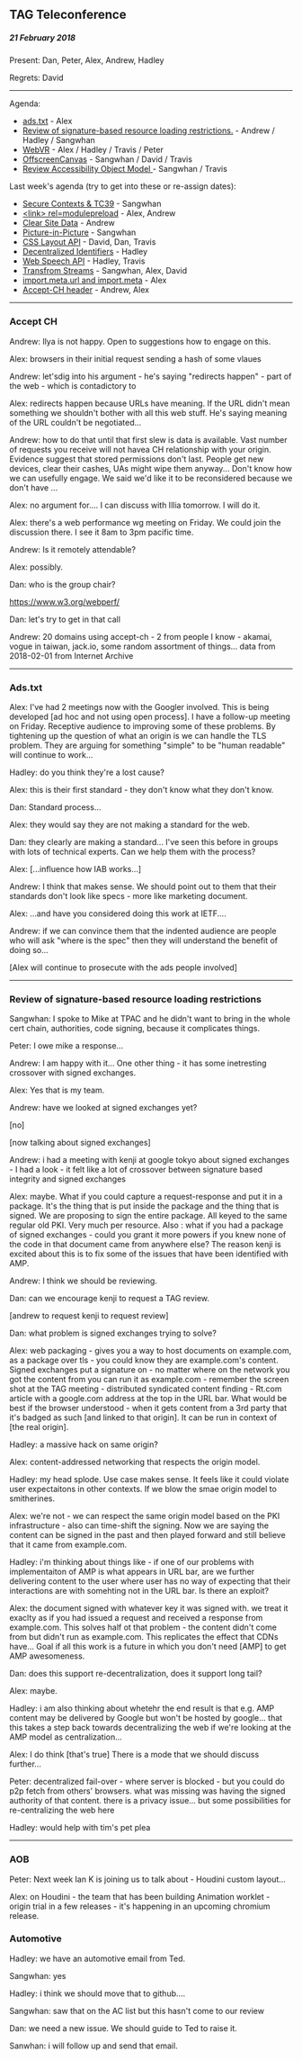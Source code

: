 ﻿## TAG Teleconference
##### 21 February 2018

Present: Dan, Peter, Alex, Andrew, Hadley

Regrets: David

---

Agenda:

* [ads.txt](https://github.com/w3ctag/design-reviews/issues/201) - Alex
* [Review of signature-based resource loading restrictions.](https://github.com/w3ctag/design-reviews/issues/186) - Andrew / Hadley / Sangwhan
* [WebVR](https://github.com/w3ctag/design-reviews/issues/185) - Alex / Hadley / Travis / Peter
* [OffscreenCanvas](https://github.com/w3ctag/design-reviews/issues/141) - Sangwhan / David / Travis
* [Review Accessibility Object Model ](https://github.com/w3ctag/design-reviews/issues/141) - Sangwhan / Travis

Last week's agenda (try to get into these or re-assign dates):

* [Secure Contexts & TC39](https://github.com/w3ctag/design-principles/pull/75) - Sangwhan
* [&lt;link&gt; rel=modulepreload](https://github.com/w3ctag/design-reviews/issues/213) - Alex, Andrew
* [Clear Site Data](https://github.com/w3ctag/design-reviews/issues/213) - Andrew
* [Picture-in-Picture](https://github.com/w3ctag/design-reviews/issues/226) - Sangwhan
* [CSS Layout API](https://github.com/w3ctag/design-reviews/issues/224) - David, Dan, Travis
* [Decentralized Identifiers](https://github.com/w3ctag/design-reviews/issues/216) - Hadley
* [Web Speech API](https://github.com/w3ctag/design-reviews/issues/214) - Hadley, Travis
* [Transfrom Streams](https://github.com/w3ctag/design-reviews/issues/211) - Sangwhan, Alex, David
* [import.meta.url and import.meta](https://github.com/w3ctag/design-reviews/issues/208) - Alex
* [Accept-CH header](https://github.com/w3ctag/design-reviews/issues/206) - Andrew, Alex

---

### Accept CH

Andrew: Ilya is not happy. Open to suggestions how to engage on this.

Alex: browsers in their initial request sending a hash of some vlaues

Andrew: let'sdig into his argument - he's saying "redirects happen" - part of the web - which is contadictory to

Alex: redirects happen because URLs have meaning. If the URL didn't mean something we shouldn't bother with all this web stuff. He's saying meaning of the URL couldn't be negotiated... 

Andrew: how to do that until that first slew is data is available. Vast number of requests you receive will not havea CH relationship with your origin. Evidence suggest that stored permissions don't last. People get new devices, clear their cashes, UAs might wipe them anyway... Don't know how we can usefully engage.  We said we'd like it to be reconsidered because we don't have ...

Alex: no argument for....   I can discuss with Illia tomorrow. I will do it.

Alex: there's a web performance wg meeting on Friday.  We could join the discussion there.  I see it 8am to 3pm pacific time.  

Andrew: Is it remotely attendable?

Alex: possibly.

Dan: who is the group chair?

https://www.w3.org/webperf/

Dan: let's try to get in that call

Andrew: 20 domains using accept-ch  - 2 from people I know - akamai, vogue in taiwan, jack.io, some random assortment of things... data from 2018-02-01 from Internet Archive

---

### Ads.txt

Alex: I've had 2 meetings now with the Googler involved.  This is being developed [ad hoc and not using open process].  I have a follow-up meeting on Friday.  Receptive audience to improving some of these problems.  By tightening up the question of what an origin is we can handle the TLS problem.  They are arguing for something "simple" to be "human readable" will continue to work...

Hadley: do you think they're a lost cause?

Alex: this is their first standard - they don't know what they don't know.

Dan: Standard process...

Alex: they would say they are not making a standard for the web.

Dan: they clearly are making a standard... I've seen this before in groups with lots of technical experts.   Can we help them with the process?

Alex: [...influence how IAB works...]

Andrew: I think that makes sense.  We should point out to them that their standards don't look like specs - more like marketing document.

Alex: ...and have you considered doing this work at IETF....  

Andrew: if we can convince them that the indented audience are people who will ask "where is the spec" then they will understand the benefit of doing so...

[Alex will continue to prosecute with the ads people involved]

---

### Review of signature-based resource loading restrictions

Sangwhan: I spoke to Mike at TPAC and he didn't want to bring in the whole cert chain, authorities, code signing, because it complicates things.

Peter: I owe mike a response...

Andrew: I am happy with it... One other thing - it has some inetresting crossover with signed exchanges.

Alex: Yes that is my team.

Andrew: have we looked at signed exchanges yet?

[no]

[now talking about signed exchanges]

Andrew: i had a meeting with kenji at google tokyo about signed exchanges - I had a look - it felt like a lot of crossover between signature based integrity and signed exchanges

Alex: maybe.  What if you could capture a request-response and put it in a package. It's the thing that is put inside the package and the thing that is signed.  We are proposing to sign the entire package.  All keyed to the same regular old PKI.  Very much per resource.  Also : what if you had a package of signed exchanges - could you grant it more powers if you knew none of the code in that document came from anywhere else?  The reason kenji is excited about this is to fix some of the issues that have been identified with AMP.

Andrew: I think we should be reviewing.

Dan: can we encourage kenji to request a TAG review.

[andrew to request kenji to request review]

Dan: what problem is signed exchanges trying to solve?

Alex: web packaging - gives you a way to host documents on example.com, as a package over tls - you could know they are example.com's content.  Signed exchanges put a signature on - no matter where on the network you got the content from you can run it as example.com - remember the screen shot at the TAG meeting - distributed syndicated content finding - Rt.com article with a google.com address at the top in the URL bar. What would be best if the browser understood - when it gets content from a 3rd party that it's badged as such [and linked to that origin]. It can be run in context of [the real origin].

Hadley: a massive hack on same origin?

Alex: content-addressed networking that respects the origin model.

Hadley: my head splode.  Use case makes sense. It feels like it could violate user expectaitons in other contexts. If we blow the smae origin model to smitherines.

Alex: we're not - we can respect the same origin model based on the PKI infrastructure - also can time-shift the signing. Now we are saying the content can be signed in the past and then played forward and still believe that it came from example.com.

Hadley: i'm thinking about things like - if one of our problems with implementaiton of AMP is what appears in URL bar, are we further delivering content to the user where user has no way of expecting that their interactions are with somehting not in the URL bar. Is there an exploit?

Alex: the document signed with whatever key it was signed with. we treat it exaclty as if you had issued a request and received a response from example.com.  This solves half ot that problem - the content didn't come from but didn't run as example.com.  This replicates the effect that CDNs have... Goal if all this work is a future in which you don't need [AMP] to get AMP awesomeness.

Dan: does this support re-decentralization, does it support long tail?

Alex: maybe.

Hadley: i am also thinking about whetehr the end result is that e.g. AMP content may be delivered by Google but won't be hosted by google... that this takes a step back towards decentralizing the web if we're looking at the AMP model as centralization...

Alex: I do think [that's true]  There is a mode that we should discuss further...

Peter: decentralized fail-over - where server is blocked - but you could do p2p fetch from others' browsers. what was missing was having the signed authority of that content. there is a privacy issue... but some possibilities for re-centralizing the web here

Hadley: would help with tim's pet plea

---


### AOB

Peter: Next week Ian K is joining us to talk about - Houdini custom layout... 

Alex: on Houdini - the team that has been building Animation worklet - origin trial in a few releases - it's happening in an upcoming chromium release.

### Automotive

Hadley: we have an automotive email from Ted.  

Sangwhan: yes

Hadley: i think we should move that to github....

Sangwhan: saw that on the AC list but this hasn't come to our review 

Dan: we need a new issue. We should guide to Ted to raise it.

Sanwhan: i will follow up and send that email.



